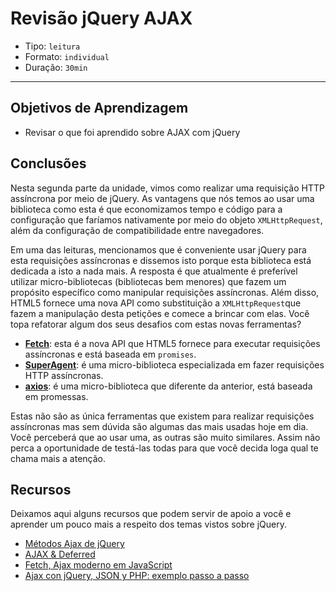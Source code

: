 # Revisão jQuery AJAX

- Tipo: `leitura`
- Formato: `individual`
- Duração: `30min`

***

## Objetivos de Aprendizagem

- Revisar o que foi aprendido sobre AJAX com jQuery

## Conclusões

Nesta segunda parte da unidade, vimos como realizar uma requisição HTTP assíncrona por meio de jQuery. As vantagens que nós temos ao usar uma biblioteca como esta é que economizamos tempo e código para a configuração que faríamos nativamente por meio do objeto `XMLHttpRequest`, além da configuração de compatibilidade entre navegadores.

Em uma das leituras, mencionamos que é conveniente usar jQuery para esta requisições assíncronas e dissemos isto porque esta biblioteca está dedicada a isto a nada mais. A resposta é que atualmente é preferível utilizar micro-bibliotecas (bibliotecas bem menores) que fazem um propósito específico como manipular requisições assíncronas. Além disso, HTML5 fornece uma nova API como substituição a `XMLHttpRequest`que fazem a manipulação desta petições e comece a brincar com elas. Você topa refatorar algum dos seus desafios com estas novas ferramentas?

- **[Fetch](https://developer.mozilla.org/es/docs/Web/API/Fetch_API/Utilizando_Fetch)**: esta é a nova API que HTML5 fornece para executar requisições assíncronas e está baseada em `promises`. 
- **[SuperAgent](https://github.com/visionmedia/superagent)**: é uma micro-biblioteca especializada em fazer requisições HTTP assíncronas.
- **[axios](https://github.com/axios/axios)**: é uma micro-biblioteca que diferente da anterior, está baseada em promessas.

Estas não são as única ferramentas que existem para realizar requisições assíncronas mas sem dúvida são algumas das mais usadas hoje em dia. Você perceberá que ao usar uma, as outras são muito similares. Assim não perca a oportunidade de testá-las todas para que você decida loga qual te chama mais a atenção.

## Recursos

Deixamos aqui alguns recursos que podem servir de apoio a você e aprender um pouco mais a respeito dos temas vistos sobre jQuery.

- [Métodos Ajax de jQuery](http://librosweb.es/libro/fundamentos_jquery/capitulo_7/metodos_ajax_de_jquery.html)
- [AJAX & Deferred](http://jqfundamentals.com/chapter/ajax-deferreds)
- [Fetch, Ajax moderno em JavaScript](https://desarrolloweb.com/articulos/fetch-ajax-javascript.html)
- [Ajax con jQuery, JSON y PHP: exemplo passo a passo](https://cybmeta.com/ajax-con-json-y-php-ejemplo-paso-a-paso)
